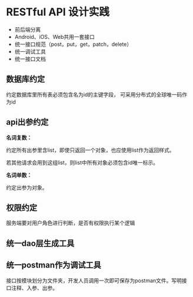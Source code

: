 # RESTful API 设计实践

* 前后端分离
* Android、iOS、Web共用一套接口
* 统一接口规范（post，put，get，patch，delete）
* 统一调试工具
* 统一接口文档

## 数据库约定

约定数据库里所有表必须包含名为id的主键字段，
可采用分布式的全球唯一码作为id

## api出参约定

**名词复数：**

约定所有出参里含list，即使只返回一个对象，也应使用list作为返回样式。

若其他请求会用到这组list，则list中所有对象必须包含id唯一标示。

**名词单数：**

约定出参为对象。

## 权限约定 

服务端要对用户角色进行判断，是否有权限执行某个逻辑

## 统一dao层生成工具

## 统一postman作为调试工具

接口按模块划分为文件夹，开发人员调用一次即可保存为postman文件。写明接口注释、入参、出参。

